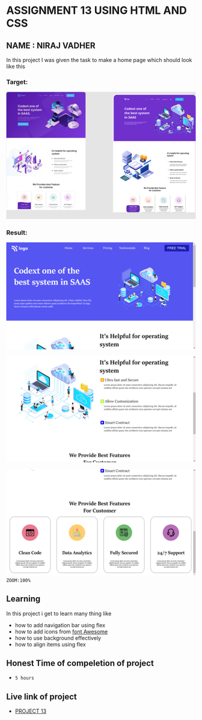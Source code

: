 # ASSIGNMENT 13 USING HTML AND CSS

## NAME : NIRAJ VADHER 

In this project I was given the task to make a home page which should look like this

### Target:
![target](13.png)

### Result:
![result](result2.png)

![result](result3.png)

![result](result1.png)
`ZOOM:100%`
## Learning
In this project i get to learn many thing like
- how to add navigation bar using flex
- how to add icons from [font Awesome](https://fontawesome.com)
- how to use background effectively
- how to align items using flex
## Honest Time of compeletion of project
- `5 hours`

## Live link of project
 - [PROJECT 13]()